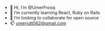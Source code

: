 - 👋 Hi, I’m @UmerFrooq
- 🌱 I’m currently learning React, Ruby on Rails
- 💞️ I’m looking to collaborate for open source
- 📫 umerjutt062@gmail.com

<!---
UmerFrooq/UmerFrooq is a ✨ special ✨ repository because its `README.md` (this file) appears on your GitHub profile.
You can click the Preview link to take a look at your changes.
--->
